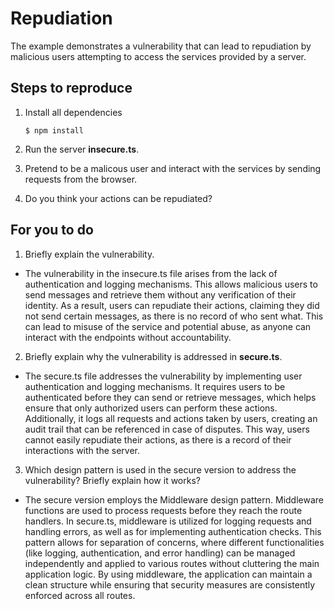 # Repudiation

The example demonstrates a vulnerability that can lead to repudiation by malicious users attempting to access the services provided by a server.

## Steps to reproduce

1. Install all dependencies

    `$ npm install`

2. Run the server __insecure.ts__.

3. Pretend to be a malicous user and interact with the services by sending requests from the browser.

4. Do you think your actions can be repudiated?

## For you to do

1. Briefly explain the vulnerability.
  
- The vulnerability in the insecure.ts file arises from the lack of authentication and logging mechanisms. This allows malicious users to send messages and retrieve them without any verification of their identity. As a result, users can repudiate their actions, claiming they did not send certain messages, as there is no record of who sent what. This can lead to misuse of the service and potential abuse, as anyone can interact with the endpoints without accountability.

2. Briefly explain why the vulnerability is addressed in __secure.ts__.

-  The secure.ts file addresses the vulnerability by implementing user authentication and logging mechanisms. It requires users to be authenticated before they can send or retrieve messages, which helps ensure that only authorized users can perform these actions. Additionally, it logs all requests and actions taken by users, creating an audit trail that can be referenced in case of disputes. This way, users cannot easily repudiate their actions, as there is a record of their interactions with the server.

3. Which design pattern is used in the secure version to address the vulnerability? Briefly explain how it works?

- The secure version employs the Middleware design pattern. Middleware functions are used to process requests before they reach the route handlers. In secure.ts, middleware is utilized for logging requests and handling errors, as well as for implementing authentication checks. This pattern allows for separation of concerns, where different functionalities (like logging, authentication, and error handling) can be managed independently and applied to various routes without cluttering the main application logic. By using middleware, the application can maintain a clean structure while ensuring that security measures are consistently enforced across all routes.